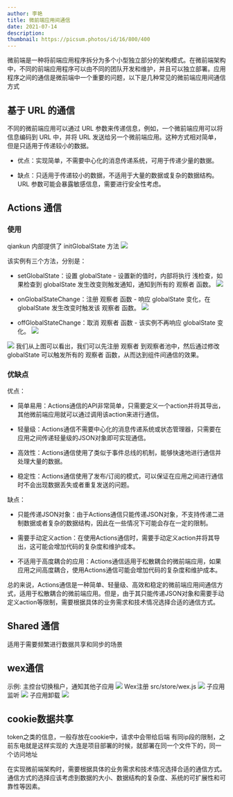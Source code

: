 ```yaml
---
author: 李艳
title: 微前端应用间通信
date: 2021-07-14
description: 
thumbnail: https://picsum.photos/id/16/800/400
---
```


微前端是一种将前端应用程序拆分为多个小型独立部分的架构模式。在微前端架构中，不同的前端应用程序可以由不同的团队开发和维护，并且可以独立部署。应用程序之间的通信是微前端中一个重要的问题，以下是几种常见的微前端应用间通信方式

## 基于 URL 的通信

不同的微前端应用可以通过 URL 参数来传递信息，例如，一个微前端应用可以将信息编码到 URL 中，并将 URL 发送给另一个微前端应用。这种方式相对简单，但是只适用于传递较小的数据。

- 优点：实现简单，不需要中心化的消息传递系统，可用于传递少量的数据。

- 缺点：只适用于传递较小的数据，不适用于大量的数据或复杂的数据结构。URL 参数可能会暴露敏感信息，需要进行安全性考虑。

## Actions 通信

### 使用

qiankun 内部提供了 initGlobalState 方法
![](images/communication/picture5.png)

该实例有三个方法，分别是：

- setGlobalState：设置 globalState - 设置新的值时，内部将执行 浅检查，如果检查到 globalState 发生改变则触发通知，通知到所有的 观察者 函数。
  ![](images/communication/picture6.png)

- onGlobalStateChange：注册 观察者 函数 - 响应 globalState 变化，在 globalState 发生改变时触发该 观察者 函数。
  ![](images/communication/picture7.png)

- offGlobalStateChange：取消 观察者 函数 - 该实例不再响应 globalState 变化。
  ![](images/communication/picture8.png)

![](images/communication/picture9.png)
我们从上图可以看出，我们可以先注册 观察者 到观察者池中，然后通过修改 globalState 可以触发所有的 观察者 函数，从而达到组件间通信的效果。

### 优缺点

优点：

- 简单易用：Actions通信的API非常简单，只需要定义一个action并将其导出，其他微前端应用就可以通过调用该action来进行通信。

- 轻量级：Actions通信不需要中心化的消息传递系统或状态管理器，只需要在应用之间传递轻量级的JSON对象即可实现通信。

- 高效性：Actions通信使用了类似于事件总线的机制，能够快速地进行通信并处理大量的数据。

- 稳定性：Actions通信使用了发布/订阅的模式，可以保证在应用之间进行通信时不会出现数据丢失或者重复发送的问题。

缺点：

- 只能传递JSON对象：由于Actions通信只能传递JSON对象，不支持传递二进制数据或者复杂的数据结构，因此在一些情况下可能会存在一定的限制。

- 需要手动定义action：在使用Actions通信时，需要手动定义action并将其导出，这可能会增加代码的复杂度和维护成本。

- 不适用于高度耦合的应用：Actions通信适用于松散耦合的微前端应用，如果应用之间高度耦合，使用Actions通信可能会增加代码的复杂度和维护成本。

总的来说，Actions通信是一种简单、轻量级、高效和稳定的微前端应用间通信方式，适用于松散耦合的微前端应用。但是，由于其只能传递JSON对象和需要手动定义action等限制，需要根据具体的业务需求和技术情况选择合适的通信方式。

## Shared 通信

适用于需要频繁进行数据共享和同步的场景

## wex通信

示例: 主控台切换租户，通知其他子应用
![](images/communication/picture1.png)
Wex注册 src/store/wex.js
![](images/communication/picture2.png)
子应用监听
![](images/communication/picture3.png)
子应用卸载
![](images/communication/picture4.png)

## cookie数据共享

token之类的信息，一般存放在cookie中，请求中会带给后端
有同ip段的限制，之前东电就是这样实现的
大连是项目部署的时候，就部署在同一个文件下的，同一个访问地址

在实现微前端架构时，需要根据具体的业务需求和技术情况选择合适的通信方式。通信方式的选择应该考虑到数据的大小、数据结构的复杂度、系统的可扩展性和可靠性等因素。
